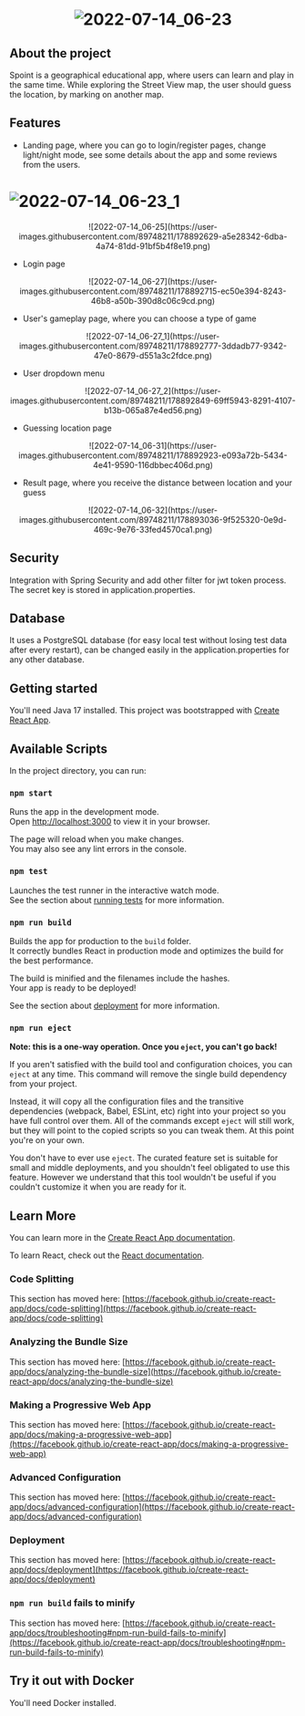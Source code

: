 # <p align="center">![2022-07-14_06-23](https://user-images.githubusercontent.com/89748211/178892285-f27c41ee-8e10-4dbd-a07a-4c73920618ef.png)</p>


## About the project

Spoint is a geographical educational app, where users can learn and play in the same time. While exploring the Street View map, the user should guess the location, by marking on another map. 

## Features

- Landing page, where you can go to login/register pages, change light/night mode, see some details about the app and some reviews from the users.

# ![2022-07-14_06-23_1](https://user-images.githubusercontent.com/89748211/178892606-227716f7-9831-4918-bed5-04154aab9e50.png)

<p align="center">![2022-07-14_06-25](https://user-images.githubusercontent.com/89748211/178892629-a5e28342-6dba-4a74-81dd-91bf5b4f8e19.png)</p>

- Login page

<p align="center">![2022-07-14_06-27](https://user-images.githubusercontent.com/89748211/178892715-ec50e394-8243-46b8-a50b-390d8c06c9cd.png)</p>

- User's gameplay page, where you can choose a type of game

<p align="center">![2022-07-14_06-27_1](https://user-images.githubusercontent.com/89748211/178892777-3ddadb77-9342-47e0-8679-d551a3c2fdce.png)</p>

- User dropdown menu

<p align="center">![2022-07-14_06-27_2](https://user-images.githubusercontent.com/89748211/178892849-69ff5943-8291-4107-b13b-065a87e4ed56.png)</p>

- Guessing location page

<p align="center">![2022-07-14_06-31](https://user-images.githubusercontent.com/89748211/178892923-e093a72b-5434-4e41-9590-116dbbec406d.png)</p>

- Result page, where you receive the distance between location and your guess

<p align="center">![2022-07-14_06-32](https://user-images.githubusercontent.com/89748211/178893036-9f525320-0e9d-469c-9e76-33fed4570ca1.png)</p>

## Security

Integration with Spring Security and add other filter for jwt token process.
The secret key is stored in application.properties.

## Database
It uses a PostgreSQL database (for easy local test without losing test data after every restart), can be changed easily in the application.properties for any other database.

## Getting started

You'll need Java 17 installed.
This project was bootstrapped with [Create React App](https://github.com/facebook/create-react-app).

## Available Scripts

In the project directory, you can run:

### `npm start`

Runs the app in the development mode.\
Open [http://localhost:3000](http://localhost:3000) to view it in your browser.

The page will reload when you make changes.\
You may also see any lint errors in the console.

### `npm test`

Launches the test runner in the interactive watch mode.\
See the section about [running tests](https://facebook.github.io/create-react-app/docs/running-tests) for more information.

### `npm run build`

Builds the app for production to the `build` folder.\
It correctly bundles React in production mode and optimizes the build for the best performance.

The build is minified and the filenames include the hashes.\
Your app is ready to be deployed!

See the section about [deployment](https://facebook.github.io/create-react-app/docs/deployment) for more information.

### `npm run eject`

**Note: this is a one-way operation. Once you `eject`, you can't go back!**

If you aren't satisfied with the build tool and configuration choices, you can `eject` at any time. This command will remove the single build dependency from your project.

Instead, it will copy all the configuration files and the transitive dependencies (webpack, Babel, ESLint, etc) right into your project so you have full control over them. All of the commands except `eject` will still work, but they will point to the copied scripts so you can tweak them. At this point you're on your own.

You don't have to ever use `eject`. The curated feature set is suitable for small and middle deployments, and you shouldn't feel obligated to use this feature. However we understand that this tool wouldn't be useful if you couldn't customize it when you are ready for it.

## Learn More

You can learn more in the [Create React App documentation](https://facebook.github.io/create-react-app/docs/getting-started).

To learn React, check out the [React documentation](https://reactjs.org/).

### Code Splitting

This section has moved here: [https://facebook.github.io/create-react-app/docs/code-splitting](https://facebook.github.io/create-react-app/docs/code-splitting)

### Analyzing the Bundle Size

This section has moved here: [https://facebook.github.io/create-react-app/docs/analyzing-the-bundle-size](https://facebook.github.io/create-react-app/docs/analyzing-the-bundle-size)

### Making a Progressive Web App

This section has moved here: [https://facebook.github.io/create-react-app/docs/making-a-progressive-web-app](https://facebook.github.io/create-react-app/docs/making-a-progressive-web-app)

### Advanced Configuration

This section has moved here: [https://facebook.github.io/create-react-app/docs/advanced-configuration](https://facebook.github.io/create-react-app/docs/advanced-configuration)

### Deployment

This section has moved here: [https://facebook.github.io/create-react-app/docs/deployment](https://facebook.github.io/create-react-app/docs/deployment)

### `npm run build` fails to minify

This section has moved here: [https://facebook.github.io/create-react-app/docs/troubleshooting#npm-run-build-fails-to-minify](https://facebook.github.io/create-react-app/docs/troubleshooting#npm-run-build-fails-to-minify)

## Try it out with Docker

You'll need Docker installed.
